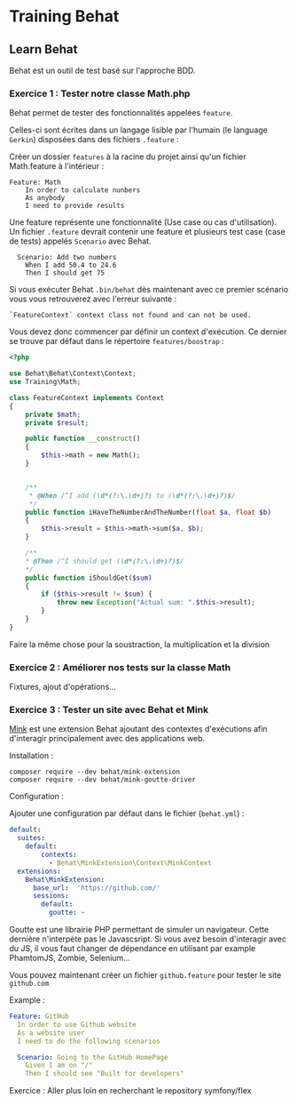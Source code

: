 # Training Behat

## Learn Behat

Behat est un outil de test basé sur l'approche BDD.

### Exercice 1 : Tester notre classe Math.php

Behat permet de tester des fonctionnalités appelées `feature`.

Celles-ci sont écrites dans un langage lisible par l'humain (le language `Gerkin`) disposées dans des fichiers `.feature` :

Créer un dossier `features` à la racine du projet ainsi qu'un fichier Math.feature à l'intérieur :

```
Feature: Math
    In order to calculate nunbers
    As anybody
    I need to provide results
```

Une feature représente une fonctionnalité (Use case ou cas d'utilisation).
Un fichier `.feature` devrait contenir une feature et plusieurs test case (case de tests) appelés `Scenario` avec Behat.
 
```
  Scenario: Add two numbers
    When I add 50.4 to 24.6
    Then I should get 75
```

Si vous exécuter Behat `.bin/behat` dès maintenant avec ce premier scénario vous vous retrouverez avec l'erreur suivante :

```error
`FeatureContext` context class not found and can not be used.
```

Vous devez donc commencer par définir un context d'exécution. 
Ce dernier se trouve par défaut dans le répertoire `features/boostrap` :

```php
<?php

use Behat\Behat\Context\Context;
use Training\Math;

class FeatureContext implements Context
{
    private $math;
    private $result;

    public function __construct()
    {
        $this->math = new Math();
    }


    /**
     * @When /^I add (\d*(?:\.\d+)?) to (\d*(?:\.\d+)?)$/
     */
    public function iHaveTheNumberAndTheNumber(float $a, float $b)
    {
        $this->result = $this->math->sum($a, $b);
    }

    /**
    * @Then /^I should get (\d*(?:\.\d+)?)$/
    */
    public function iShouldGet($sum)
    {
        if ($this->result != $sum) {
            throw new Exception("Actual sum: ".$this->result);
        }
    }
}

```

Faire la même chose pour la soustraction, la multiplication et la division

### Exercice 2 : Améliorer nos tests sur la classe Math

Fixtures, ajout d'opérations...

### Exercice 3 : Tester un site avec Behat et Mink
 
 [Mink](https://github.com/Behat/MinkExtension) est une extension Behat ajoutant des contextes d'exécutions afin d'interagir principalement avec des applications web.
 
 Installation :
 
```
composer require --dev behat/mink-extension
composer require --dev behat/mink-goutte-driver
```

Configuration :

Ajouter une configuration par défaut dans le fichier (`behat.yml`) :

```yml
default:
  suites:
    default:
        contexts:
          - Behat\MinkExtension\Context\MinkContext
  extensions:
    Behat\MinkExtension:
      base_url:  'https://github.com/'
      sessions:
        default:
          goutte: ~
```

Goutte est une librairie PHP permettant de simuler un navigateur. Cette dernière n'interpète pas le Javascsript. 
Si vous avez besoin d'interagir avec du JS, il vous faut changer de dépendance en utilisant par example PhamtomJS, Zombie, Selenium...

Vous pouvez maintenant créer un fichier `github.feature` pour tester le site `github.com`

Example :

```yml
Feature: GitHub
  In order to use Github website
  As a website user
  I need to do the following scenarios

  Scenario: Going to the GitHub HomePage
    Given I am on "/"
    Then I should see "Built for developers"
```

Exercice : Aller plus loin en recherchant le repository symfony/flex